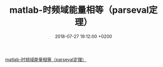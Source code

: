 ﻿---
layout: post
title:  "matlab-时频域能量相等（parseval定理）"
date:   2018-07-27 19:12:00 +0200
categories: Matlab
---
[matlab-时频域能量相等（parseval定理）]

[matlab-时频域能量相等（parseval定理）]:https://blog.csdn.net/enjoy_learn/article/details/60978606

